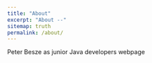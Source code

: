 ```yaml
---
title: "About"
excerpt: "About --"
sitemap: truth
permalink: /about/
---
```


Peter Besze as junior Java developers webpage
